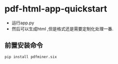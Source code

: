 # pdf-html-app-quickstart
 - 运行app.py
 - 然后可以生成html ,但是格式还是需要定制化处理一番.

## 前置安装命令
```
pip install pdfminer.six
```
